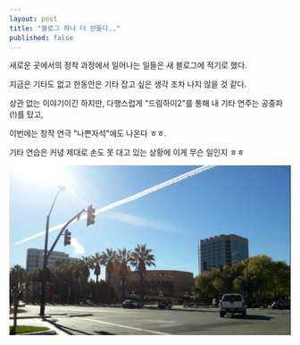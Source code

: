 ```yaml
---
layout: post
title: "블로그 하나 더 만들다.."
published: false
---
```



새로운 곳에서의 정착 과정에서 일어나는 일들은 새 블로그에 적기로 했다.




지금은 기타도 없고 한동안은 기타 잡고 싶은 생각 조차 나지 않을 것 같다.




상관 없는 이야기이긴 하지만, 다행스럽게 "드림하이2"를 통해 내 기타 연주는 공중파(!)를 탔고,

이번에는 창작 연극 "나쁜자석"에도 나온다 ㅎㅎ.




기타 연습은 커녕 제대로 손도 못 대고 있는 상황에 이게 무슨 일인지 ㅎㅎ






![image](/assets/images/98810b868c3d11f0e3eb50130ce44cc1.jpg)





